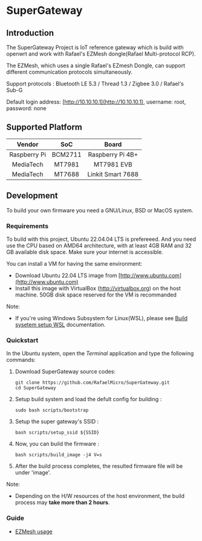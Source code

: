 # SuperGateway

## Introduction
The SuperGateway Project is IoT reference gateway which is build with openwrt and work with Rafael's EZMesh dongle(Rafael Multi-protocol RCP). 

The EZMesh, which uses a single Rafael's EZmesh Dongle, can support different communication protocols simultaneously.

Support protocols : Bluetooth LE 5.3 / Thread 1.3 / Zigbee 3.0 / Rafael's Sub-G

Default login address: [http://10.10.10.1](http://10.10.10.1), username: root, password: none 

## Supported Platform
|Vendor|SoC|Board|
|:---:|:---:|:---:|
|Raspberry Pi|BCM2711|Raspberry Pi 4B+|
|MediaTech|MT7981|MT7981 EVB|
|MediaTech|MT7688|Linkit Smart 7688|

## Development
To build your own firmware you need a GNU/Linux, BSD or MacOS system.

### Requirements
To build with this project, Ubuntu 22.04.04 LTS is prefereeed. And you need use the CPU based on AMD64 architecture, with at least 4GB RAM and 32 GB available disk space. Make sure your internet is accessible.

You can install a VM for having the same environment:
* Download Ubuntu 22.04 LTS image from [http://www.ubuntu.com](http://www.ubuntu.com)
* Install this image with VirtualBox (http://virtualbox.org) on the host machine. 50GB disk space reserved for the VM is recommanded

Note:
* If you're using Windows Subsystem for Linux(WSL), please see [Build sysetem setup WSL](https://openwrt.org/docs/guide-developer/toolchain/wsl) documentation.

### Quickstart
In the Ubuntu system, open the *Terminal* application and type the following commands:

1. Download SuperGateway source codes:
    ```
    git clone https://github.com/RafaelMicro/SuperGateway.git
    cd SuperGateway
    ```
2. Setup build system and load the defult config for building :
   ```
   sudo bash scripts/bootstrap
   ```
3. Setup the super gateway's SSID :
   ```
   bash scripts/setup_ssid ${SSID}
   ```
4. Now, you can build the firmware :
   ```
   bash scripts/build_image -j4 V=s
   ```
5. After the build process completes, the resulted firmware file will be under 'image'.
   
Note:
* Depending on the H/W resources of the host environment, the build process may **take more than 2 hours**.

### Guide
* [EZMesh usage](https://github.com/RafaelMicro/SuperGateway/blob/main/doc/ezmesh_userguide.md)
